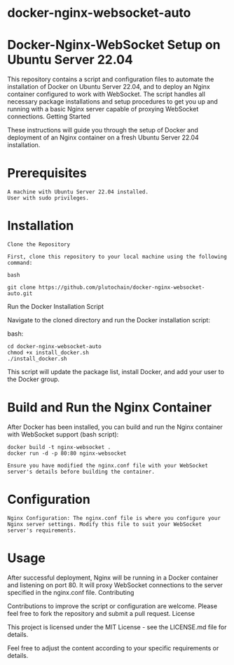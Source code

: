 # docker-nginx-websocket-auto
# Docker-Nginx-WebSocket Setup on Ubuntu Server 22.04

This repository contains a script and configuration files to automate the installation of Docker on Ubuntu Server 22.04, and to deploy an Nginx container configured to work with WebSocket. The script handles all necessary package installations and setup procedures to get you up and running with a basic Nginx server capable of proxying WebSocket connections.
Getting Started

These instructions will guide you through the setup of Docker and deployment of an Nginx container on a fresh Ubuntu Server 22.04 installation.
# Prerequisites

    A machine with Ubuntu Server 22.04 installed.
    User with sudo privileges.

# Installation

    Clone the Repository

    First, clone this repository to your local machine using the following command:

    bash

    git clone https://github.com/plutochain/docker-nginx-websocket-auto.git

Run the Docker Installation Script

Navigate to the cloned directory and run the Docker installation script:

bash:

    cd docker-nginx-websocket-auto
    chmod +x install_docker.sh
    ./install_docker.sh

This script will update the package list, install Docker, and add your user to the Docker group.

# Build and Run the Nginx Container

After Docker has been installed, you can build and run the Nginx container with WebSocket support (bash script):


    docker build -t nginx-websocket .
    docker run -d -p 80:80 nginx-websocket

    Ensure you have modified the nginx.conf file with your WebSocket server's details before building the container.

# Configuration

    Nginx Configuration: The nginx.conf file is where you configure your Nginx server settings. Modify this file to suit your WebSocket server's requirements.

# Usage

After successful deployment, Nginx will be running in a Docker container and listening on port 80. It will proxy WebSocket connections to the server specified in the nginx.conf file.
Contributing

Contributions to improve the script or configuration are welcome. Please feel free to fork the repository and submit a pull request.
License

This project is licensed under the MIT License - see the LICENSE.md file for details.

Feel free to adjust the content according to your specific requirements or details.
